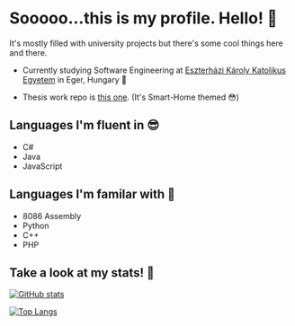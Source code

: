 # Sooooo...this is my profile. Hello! 👋

It's mostly filled with university projects but there's some cool things here and there.

- Currently studying Software Engineering at [Eszterházi Károly Katolikus Egyetem](https://uni-eszterhazy.hu/) in Eger, Hungary 🤔

- Thesis work repo is [this one](https://github.com/LovaszAkos/Szakdolgozat-FMNUMU). (It's Smart-Home themed 😳)

## Languages I'm fluent in 😎
- C#
- Java
- JavaScript

## Languages I'm familar with 🙂
- 8086 Assembly
- Python
- C++
- PHP




## Take a look at my stats! 🍕
[![GitHub stats](https://github-readme-stats.vercel.app/api?username=LovaszAkos&show_icons=true&theme=radical)](https://github.com/anuraghazra/github-readme-stats)

[![Top Langs](https://github-readme-stats.vercel.app/api/top-langs/?username=LovaszAkos&layout=compact&hide=HTML,TeX,SCSS,Less,CSS&theme=radical)](https://github.com/anuraghazra/github-readme-stats)
